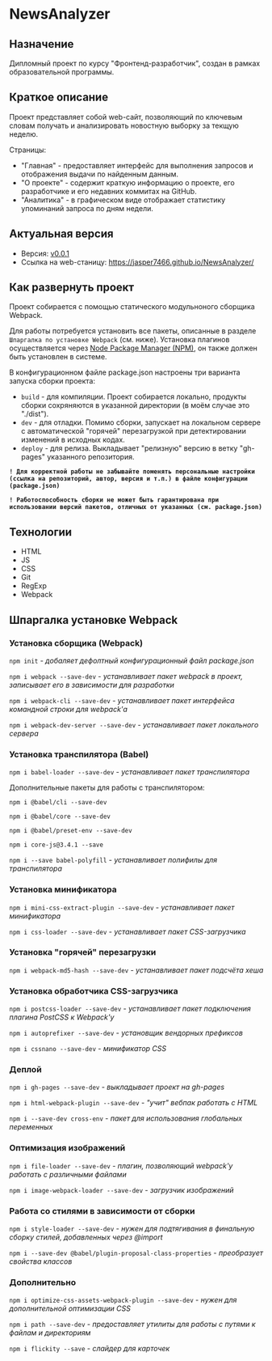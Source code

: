 # NewsAnalyzer

## Назначение

Дипломный проект по курсу "Фронтенд-разработчик", создан в рамках образовательной программы.

## Краткое описание

Проект представляет собой web-сайт, позволяющий по ключевым словам получать и анализировать новостную выборку за текщую неделю.

Страницы:
 - "Главная" - предоставляет интерфейс для выполнения запросов и отображения выдачи по найденным данным.
 - "О проекте" - содержит краткую информацию о проекте, его разработчике и его недавних коммитах на GitHub.
 - "Аналитика" - в графическом виде отображает статистику упоминаний запроса по дням недели.

## Актуальная версия

 - Версия: [v0.0.1](https://github.com/jasper7466/NewsAnalyzer/tree/v0.0.1)
 - Ссылка на web-станицу: https://jasper7466.github.io/NewsAnalyzer/

## Как развернуть проект

Проект собирается с помощью статического модульноного сборщика Webpack.

Для работы потребуется установить все пакеты, описанные в разделе `Шпаргалка по установке Webpack` (см. ниже).
Установка плагинов осуществляется через [Node Package Manager (NPM)](https://nodejs.org/en/download/), он также должен быть установлен в системе.

В конфигурационном файле package.json настроены три варианта запуска сборки проекта:

 - `build` - для компиляции. Проект собирается локально, продукты сборки сохряняются в указанной директории (в моём случае это "./dist").
 - `dev` - для отладки. Помимо сборки, запускает на локальном сервере с автоматической "горячей" перезагрузкой при детектировании изменений в исходных кодах.
 - `deploy` - для релиза. Выкладывает "релизную" версию в ветку "gh-pages" указанного репозитория.

 **`! Для корректной работы не забывайте поменять персональные настройки (ссылка на репозиторий, автор, версия и т.п.) в файле конфигурации (package.json)`**

 **`! Работоспособность сборки не может быть гарантирована при использовании версий пакетов, отличных от указанных (см. package.json)`**

## Технологии

 - HTML
 - JS
 - CSS
 - Git
 - RegExp
 - Webpack

## Шпаргалка установке Webpack

### Установка сборщика (Webpack)

`npm init` - *добаляет дефолтный конфигурационный файл package.json*

`npm i webpack --save-dev` - *устанавливает  пакет webpack в проект, записывает его в зависимости для разработки*

`npm i webpack-cli --save-dev` - *устанавливает пакет интерфейса командной строки для webpack'а*

`npm i webpack-dev-server --save-dev` - *устанавливает пакет локального сервера*

### Установка транспилятора (Babel)

`npm i babel-loader --save-dev` - *устанавливает пакет транспилятора*

Дополнительные пакеты для работы с транспилятором:

`npm i @babel/cli --save-dev`

`npm i @babel/core --save-dev`

`npm i @babel/preset-env --save-dev`

`npm i core-js@3.4.1 --save`

`npm i --save babel-polyfill` - *устанавливает полифилы для транспилятора*

### Установка минификатора

`npm i mini-css-extract-plugin --save-dev` - *устанавливает пакет минификатора*

`npm i css-loader --save-dev` - *устанавливает пакет CSS-загрузчика*

### Установка "горячей" перезагрузки

`npm i webpack-md5-hash --save-dev` - *устанавливает пакет подсчёта хеша*

### Установка обработчика CSS-загрузчика

`npm i postcss-loader --save-dev` - *устанавливает пакет подключения плагина PostCSS к Webpack'у*

`npm i autoprefixer --save-dev` - *установщик вендорных префиксов*

`npm i cssnano --save-dev` - *минификатор CSS*

### Деплой

`npm i gh-pages --save-dev` - *выкладывает проект на gh-pages*

`npm i html-webpack-plugin --save-dev` - *"учит" вебпак работать с HTML*

`npm i --save-dev cross-env` - *пакет для использования глобальных переменных*

### Оптимизация изображений

`npm i file-loader --save-dev` - *плагин, позволяющий webpack'у работать с различными файлами*

`npm i image-webpack-loader --save-dev` - *загрузчик изображений*

### Работа со стилями в зависимости от сборки

`npm i style-loader --save-dev` - *нужен для подтягивания в финальную сборку стилей, добавленных через @import*

`npm i --save-dev @babel/plugin-proposal-class-properties` - *преобразует свойства классов*

### Дополнительно

`npm i optimize-css-assets-webpack-plugin --save-dev` - *нужен для дополнительной оптимизации CSS*

`npm i path --save-dev` - *предоставляет утилиты для работы с путями к файлам и директориям*

`npm i flickity --save` - *слайдер для карточек*
